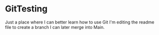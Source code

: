# GitTesting
Just a place where I can better learn how to use Git
I'm editing the readme file to create a branch I can later merge into Main.
